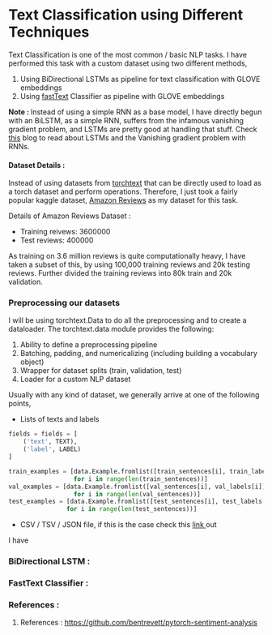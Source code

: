 # Text Classification using Different Techniques

Text Classification is one of the most common / basic NLP tasks. I have performed this task with a custom dataset using two different methods, <ol>
<li>Using BiDirectional LSTMs as pipeline for text classification with GLOVE embeddings</li>
<li>Using <a href = "https://arxiv.org/abs/1607.01759">fastText</a> Classifier as pipeline with GLOVE embeddings </li> 
</ol>

<B>Note : </B> Instead of using a simple RNN as a base model, I have directly begun with an BiLSTM, as a simple RNN, suffers from the infamous vanishing gradient problem, and LSTMs are pretty good at handling that stuff. Check <a href = "https://colah.github.io/posts/2015-08-Understanding-LSTMs/">this</a> blog to read about LSTMs and the Vanishing gradient problem with RNNs.

#### Dataset Details :
<p>Instead of using datasets from <a href = "https://pytorch.org/text/datasets.html">torchtext</a> that can be directly used to load as a torch dataset and perform operations. Therefore, I just took a fairly popular kaggle dataset, <a href="https://www.kaggle.com/bittlingmayer/amazonreviews">Amazon Reviews</a> as my dataset for this task.</p>

Details of Amazon Reviews Dataset : <br>
<ul><li>Training reivews: 3600000 </li>
<li>Test reviews: 400000 <br></ul>

<p> As training on 3.6 million reviews is quite computationally heavy, I have taken a subset of this, by using 100,000 training reviews and 20k testing reviews. Further divided the training reviews into 80k train and 20k validation.</p>

### Preprocessing our datasets
I will be using torchtext.Data to do all the preprocessing and to create a dataloader. The torchtext.data module provides the following:
<ol>
<li>Ability to define a preprocessing pipeline</li>
<li>Batching, padding, and numericalizing (including building a vocabulary object)</li>
<li>Wrapper for dataset splits (train, validation, test)</li>
<li>Loader for a custom NLP dataset</li>
</ol>

Usually with any kind of dataset, we generally arrive at one of the following points,
<ul><li>Lists of texts and labels</li></ul>

```python
fields = fields = [
    ('text', TEXT), 
    ('label', LABEL)
]

train_examples = [data.Example.fromlist([train_sentences[i], train_labels[i]], fields) 
                  for i in range(len(train_sentences))]
val_examples = [data.Example.fromlist([val_sentences[i], val_labels[i]], fields) 
                  for i in range(len(val_sentences))]
test_examples = [data.Example.fromlist([test_sentences[i], test_labels[i]], fields) 
                for i in range(len(test_sentences))]
```
 
<ul><li>CSV / TSV / JSON file, if this is the case check this <a href = "https://github.com/bentrevett/pytorch-sentimentanalysis/blob/master/A%20-%20Using%20TorchText%20with%20Your%20Own%20Datasets.ipynb" > link </a> out</li></ul>

I have 


### BiDirectional LSTM :

### FastText Classifier :


### References :

1. References : https://github.com/bentrevett/pytorch-sentiment-analysis




